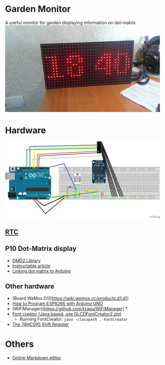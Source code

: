 ﻿
# Garden Monitor
A useful monitor for garden displaying information on dot-matrix
![enter image description here](images/dmd.jpg)

# Hardware
![enter image description here](images/wiring.png)
## [RTC](https://www.makeuseof.com/tag/how-and-why-to-add-a-real-time-clock-to-arduino/)
## P10 Dot-Matrix display
 * [DMD2 Library](https://github.com/freetronics/DMD2)
 * [Instructable article](http://www.instructables.com/id/Display-Text-at-P10-LED-Display-Using-Arduino/)
* [Linking dot matrix to Arduino](https://maker.pro/projects/arduino/arduino-led-matrix-controlled-android-app-greenpaks-i2c)
## Other hardware
 * (Board WeMos D1)[https://wiki.wemos.cc/products:d1:d1]
 * [How to Program ESP8266 with Arduino UNO](https://www.hackster.io/harshmangukiya/how-to-program-esp8266-with-arduino-uno-efb05f)
 * (WiFiManager)[https://github.com/tzapu/WiFiManager] * 
 * [Font creator (Java based, use GLCDFontCreator2.zip)](https://code.google.com/archive/p/glcd-arduino/downloads)
	 * Running FontCreator:  `java -classpath . FontCreator`
 * [The 74HC595 Shift Register](https://learn.adafruit.com/adafruit-arduino-lesson-4-eight-leds/the-74hc595-shift-register)
# Others
 * [Online Markdown editor](https://stackedit.io)
